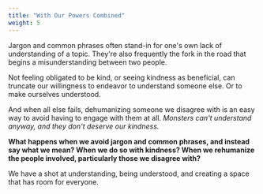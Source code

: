 ```yaml
---
title: "With Our Powers Combined"
weight: 5
---
```


Jargon and common phrases often stand-in for one's own lack of understanding of a topic. They're also frequently the fork in the road that begins a misunderstanding between two people.

Not feeling obligated to be kind, or seeing kindness as beneficial, can truncate our willingness to endeavor to understand someone else. Or to make ourselves understood.

And when all else fails, dehumanizing someone we disagree with is an easy way to avoid having to engage with them at all. _Monsters can't understand anyway, and they don't deserve our kindness._

**What happens when we avoid jargon and common phrases, and instead say what we mean? When we do so with kindness? When we rehumanize the people involved, particularly those we disagree with?**

We have a shot at understanding, being understood, and creating a space that has room for everyone.
